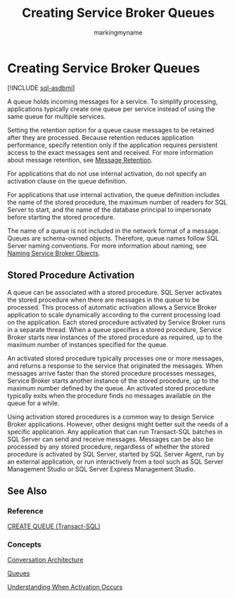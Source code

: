 ﻿---
title: Creating Service Broker Queues
description: "A queue holds incoming messages for a service."
ms.prod: sql
ms.technology: configuration
ms.topic: conceptual
author: markingmyname
ms.author: maghan
ms.reviewer: mikeray
ms.date: "03/30/2022"
---

# Creating Service Broker Queues

[!INCLUDE [sql-asdbmi](../../includes/applies-to-version/sql-asdbmi.md)]

A queue holds incoming messages for a service. To simplify processing, applications typically create one queue per service instead of using the same queue for multiple services.

Setting the retention option for a queue cause messages to be retained after they are processed. Because retention reduces application performance, specify retention only if the application requires persistent access to the exact messages sent and received. For more information about message retention, see [Message Retention](message-retention.md).

For applications that do not use internal activation, do not specify an activation clause on the queue definition.

For applications that use internal activation, the queue definition includes the name of the stored procedure, the maximum number of readers for SQL Server to start, and the name of the database principal to impersonate before starting the stored procedure.

The name of a queue is not included in the network format of a message. Queues are schema-owned objects. Therefore, queue names follow SQL Server naming conventions. For more information about naming, see [Naming Service Broker Objects](naming-service-broker-objects.md).

## Stored Procedure Activation



A queue can be associated with a stored procedure. SQL Server activates the stored procedure when there are messages in the queue to be processed. This process of automatic activation allows a Service Broker application to scale dynamically according to the current processing load on the application. Each stored procedure activated by Service Broker runs in a separate thread. When a queue specifies a stored procedure, Service Broker starts new instances of the stored procedure as required, up to the maximum number of instances specified for the queue.

An activated stored procedure typically processes one or more messages, and returns a response to the service that originated the messages. When messages arrive faster than the stored procedure processes messages, Service Broker starts another instance of the stored procedure, up to the maximum number defined by the queue. An activated stored procedure typically exits when the procedure finds no messages available on the queue for a while.

Using activation stored procedures is a common way to design Service Broker applications. However, other designs might better suit the needs of a specific application. Any application that can run Transact-SQL batches in SQL Server can send and receive messages. Messages can be also be processed by any stored procedure, regardless of whether the stored procedure is activated by SQL Server, started by SQL Server Agent, run by an external application, or run interactively from a tool such as SQL Server Management Studio or SQL Server Express Management Studio.

## See Also

### Reference

[CREATE QUEUE (Transact-SQL)](../../t-sql/statements/create-queue-transact-sql.md)

### Concepts

[Conversation Architecture](conversation-architecture.md)

[Queues](queues.md)

[Understanding When Activation Occurs](understanding-when-activation-occurs.md)

